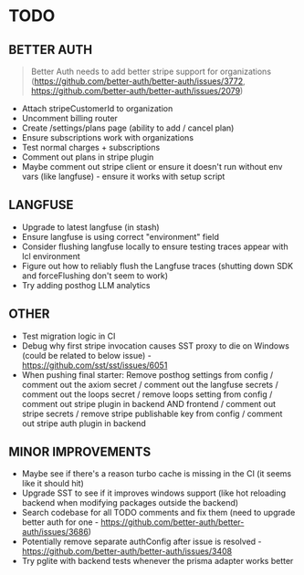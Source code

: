 # TODO

## BETTER AUTH

> Better Auth needs to add better stripe support for organizations (https://github.com/better-auth/better-auth/issues/3772, https://github.com/better-auth/better-auth/issues/2079)

- Attach stripeCustomerId to organization
- Uncomment billing router
- Create /settings/plans page (ability to add / cancel plan)
- Ensure subscriptions work with organizations
- Test normal charges + subscriptions
- Comment out plans in stripe plugin
- Maybe comment out stripe client or ensure it doesn't run without env vars (like langfuse) - ensure it works with setup script

## LANGFUSE

- Upgrade to latest langfuse (in stash)
- Ensure langfuse is using correct "environment" field
- Consider flushing langfuse locally to ensure testing traces appear with lcl environment
- Figure out how to reliably flush the Langfuse traces (shutting down SDK and forceFlushing don't seem to work)
- Try adding posthog LLM analytics

## OTHER

- Test migration logic in CI
- Debug why first stripe invocation causes SST proxy to die on Windows (could be related to below issue) - https://github.com/sst/sst/issues/6051
- When pushing final starter: Remove posthog settings from config / comment out the axiom secret / comment out the langfuse secrets / comment out the loops secret / remove loops setting from config / comment out stripe plugin in backend AND frontend / comment out stripe secrets / remove stripe publishable key from config / comment out stripe auth plugin in backend

## MINOR IMPROVEMENTS

- Maybe see if there's a reason turbo cache is missing in the CI (it seems like it should hit)
- Upgrade SST to see if it improves windows support (like hot reloading backend when modifying packages outside the backend)
- Search codebase for all TODO comments and fix them (need to upgrade better auth for one - https://github.com/better-auth/better-auth/issues/3686)
- Potentially remove separate authConfig after issue is resolved - https://github.com/better-auth/better-auth/issues/3408
- Try pglite with backend tests whenever the prisma adapter works better
